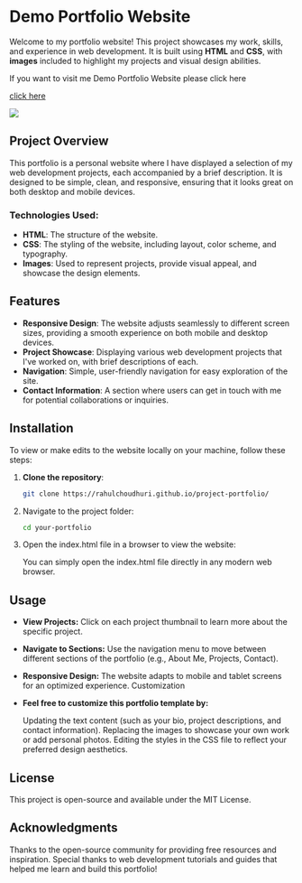 # Demo Portfolio Website

Welcome to my portfolio website! This project showcases my work, skills, and experience in web development. It is built using **HTML** and **CSS**, with **images** included to highlight my projects and visual design abilities.

If you want to visit me Demo Portfolio Website
please click here

[click here](https://rahulchoudhuri.github.io/project-portfolio/)

![](./demo.gif)


## Project Overview

This portfolio is a personal website where I have displayed a selection of my web development projects, each accompanied by a brief description. It is designed to be simple, clean, and responsive, ensuring that it looks great on both desktop and mobile devices.

### Technologies Used:
- **HTML**: The structure of the website.
- **CSS**: The styling of the website, including layout, color scheme, and typography.
- **Images**: Used to represent projects, provide visual appeal, and showcase the design elements.

## Features
- **Responsive Design**: The website adjusts seamlessly to different screen sizes, providing a smooth experience on both mobile and desktop devices.
- **Project Showcase**: Displaying various web development projects that I've worked on, with brief descriptions of each.
- **Navigation**: Simple, user-friendly navigation for easy exploration of the site.
- **Contact Information**: A section where users can get in touch with me for potential collaborations or inquiries.

## Installation

To view or make edits to the website locally on your machine, follow these steps:

1. **Clone the repository**:
   ```bash 
   git clone https://rahulchoudhuri.github.io/project-portfolio/ 
   ```

2. Navigate to the project folder:

    ```bash
    cd your-portfolio 
    ```

3. Open the index.html file in a browser to view the website:

    You can simply open the index.html file directly in any modern web browser.

## Usage

- **View Projects:** 
    Click on each project thumbnail to learn more about the specific project.
   
- **Navigate to Sections:**
    Use the navigation menu to move between different sections of the portfolio (e.g., About Me, Projects, Contact).

- **Responsive Design:** The website adapts to mobile and tablet screens for an optimized experience.
Customization

- **Feel free to customize this portfolio template by:**

    Updating the text content (such as your bio, project descriptions, and contact information).
Replacing the images to showcase your own work or add personal photos.
Editing the styles in the CSS file to reflect your preferred design aesthetics.
## License
This project is open-source and available under the MIT License.

## Acknowledgments
Thanks to the open-source community for providing free resources and inspiration.
Special thanks to web development tutorials and guides that helped me learn and build this portfolio!
